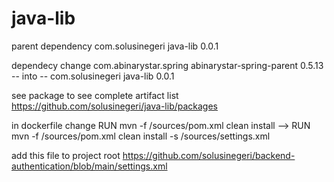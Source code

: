 # java-lib
parent dependency 
<dependency>
  <groupId>com.solusinegeri</groupId>
  <artifactId>java-lib</artifactId>
  <version>0.0.1</version>
</dependency> 

dependecy change
<dependency>
  <groupId>com.abinarystar.spring</groupId>
  <artifactId>abinarystar-spring-parent</artifactId>
  <version>0.5.13</version>
</dependency> 
-- into --
<dependency>
  <groupId>com.solusinegeri</groupId>
  <artifactId>java-lib</artifactId>
  <version>0.0.1</version>
</dependency> 

see package to see complete artifact list
https://github.com/solusinegeri/java-lib/packages

in dockerfile change
RUN mvn -f /sources/pom.xml clean install --> RUN mvn -f /sources/pom.xml clean install -s /sources/settings.xml

add this file to project root
https://github.com/solusinegeri/backend-authentication/blob/main/settings.xml
